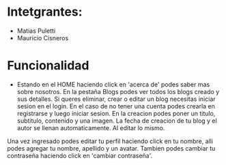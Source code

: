 # Intetgrantes:
- Matias Puletti
- Mauricio Cisneros

# Funcionalidad
- Estando en el HOME haciendo click en 'acerca de' podes saber mas sobre nosotros. En la pestaña Blogs podes ver todos los blogs creado y sus detalles. Si queres eliminar, crear o editar un blog necesitas iniciar sesion en el login. En el caso de no tener una cuenta podes crearla en registrarse y luego iniciar sesion.
En la creacion podes poner un titulo, subtitulo, contenido y una imagen. La fecha de creacion de tu blog y el autor se llenan automaticamente. Al editar lo mismo.

Una vez ingresado podes editar tu perfil haciendo click en tu nombre, alli podes agregar tu nombre, apellido y un avatar. Tambien podes cambiar tu contraseña haciendo click en 'cambiar contraseña'.